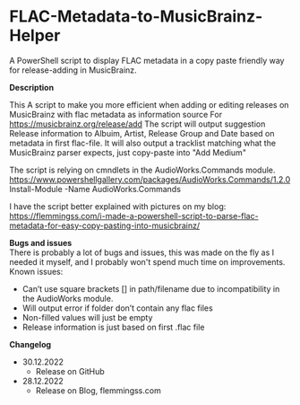 # FLAC-Metadata-to-MusicBrainz-Helper
A PowerShell script to display FLAC metadata in a copy paste friendly way for release-adding in MusicBrainz.


**Description**  

   This A script to make you more efficient when adding or editing releases on MusicBrainz with flac metadata as information source
   For https://musicbrainz.org/release/add
   The script will output suggestion Release information to Albuim, Artist, Release Group and Date based on metadata in first flac-file.
   It will also output a tracklist matching what the MusicBrainz parser expects, just copy-paste into "Add Medium"

   The script is relying on cmndlets in the AudioWorks.Commands module.
   https://www.powershellgallery.com/packages/AudioWorks.Commands/1.2.0
   Install-Module -Name AudioWorks.Commands
   
   I have the script better explained with pictures on my blog:
   https://flemmingss.com/i-made-a-powershell-script-to-parse-flac-metadata-for-easy-copy-pasting-into-musicbrainz/

**Bugs and issues**  
  There is probably a lot of bugs and issues, this was made on the fly as I needed it myself, and I probably won't spend much time on improvements.
  Known issues: 
- Can’t use square brackets [] in path/filename due to incompatibility in the AudioWorks module.
- Will output error if folder don’t contain any flac files
- Non-filled values will just be empty
- Release information is just based on first .flac file
   
**Changelog**  
* 30.12.2022
    * Release on GitHub
* 28.12.2022
    * Release on Blog, flemmingss.com
